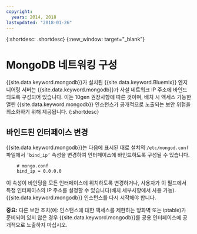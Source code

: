 ```yaml
---
copyright:
  years: 2014, 2018
lastupdated: "2018-01-26"
---
```


{:shortdesc: .shortdesc}
{:new_window: target="_blank"}

# MongoDB 네트워킹 구성

{{site.data.keyword.mongodb}}가 설치된 {{site.data.keyword.Bluemix}} 엔지니어링 서버는 {{site.data.keyword.mongodb}}가 사설 네트워크 IP 주소에 바인드되도록 구성되어 있습니다. 이는 10gen 권장사항에 따른 것이며, 배치 시 액세스 가능한 열린 {{site.data.keyword.mongodb}} 인스턴스가 공개적으로 노출되는 보안 위험을 최소화하기 위해 제공됩니다. 
{:shortdesc}

## 바인드된 인터페이스 변경

{{site.data.keyword.mongodb}}는 다음에 표시된 대로 설치의 `/etc/mongod.conf` 파일에서 `‘bind_ip’` 속성을 변경하여 인터페이스에 바인드하도록 구성될 수 있습니다.

        # mongo.conf
        bind_ip = 0.0.0.0  

이 속성이 바인딩을 모든 인터페이스에 위치하도록 변경하거나, 사용자가 이 필드에서 특정 인터페이스의 IP 주소를 설정할 수 있습니다(배치 세부사항에서 사용 가능). {{site.data.keyword.mongodb}} 인스턴스를 다시 시작해야 합니다.

**중요:** 다른 보안 조치(예: 인스턴스에 대한 액세스를 제한하는 방화벽 또는 iptable)가 준비되어 있지 않은 경우 {{site.data.keyword.mongodb}}를 공용 인터페이스에 공개적으로 노출하지 마십시오.
